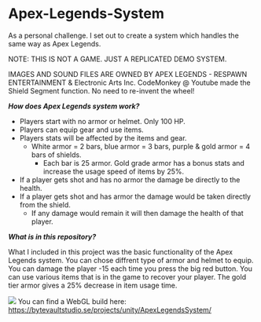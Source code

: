 # Apex-Legends-System 
As a personal challenge. I set out to create a system which handles the same way as Apex Legends.

 NOTE: THIS IS NOT A GAME. JUST A REPLICATED DEMO SYSTEM.
 
 IMAGES AND SOUND FILES ARE OWNED BY APEX LEGENDS - RESPAWN ENTERTAINMENT & Electronic Arts Inc.
 CodeMonkey @ Youtube made the Shield Segment function. No need to re-invent the wheel!

 ***How does Apex Legends system work?***
- Players start with no armor or helmet. Only 100 HP.
- Players can equip gear and use items.
- Players stats will be affected by the items and gear.
  - White armor = 2 bars, blue armor = 3 bars, purple & gold armor = 4 bars of shields.
    - Each bar is 25 armor. Gold grade armor has a bonus stats and increase the usage speed of items by 25%.
- If a player gets shot and has no armor the damage be directly to the health.
- If a player gets shot and has armor the damage would be taken directly from the shield.
  - If any damage would remain it will then damage the health of that player.
  
 ***What is in this repository?***
 
 What I included in this project was the basic functionality of the Apex Legends system.
 You can chose diffrent type of armor and helmet to equip.
 You can damage the player -15 each time you press the big red button.
 You can use various items that is in the game to recover your player.
 The gold tier armor gives a 25% decrease in item usage time.

![](https://i.gyazo.com/67efeed87c97a955704730018d8795be.jpg)
You can find a WebGL build here: https://bytevaultstudio.se/projects/unity/ApexLegendsSystem/
